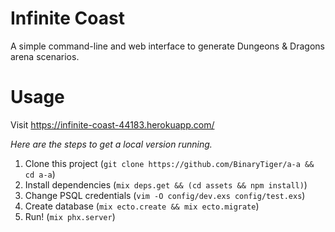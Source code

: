 # Infinite Coast 

A simple command-line and web interface to generate Dungeons & Dragons arena scenarios.

# Usage
Visit https://infinite-coast-44183.herokuapp.com/

*Here are the steps to get a local version running.*
1. Clone this project (`git clone https://github.com/BinaryTiger/a-a && cd a-a`)
2. Install dependencies (`mix deps.get && (cd assets && npm install)`)
3. Change PSQL credentials (`vim -O config/dev.exs config/test.exs`)
4. Create database (`mix ecto.create && mix ecto.migrate`)
5. Run! (`mix phx.server`)
